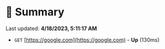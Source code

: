 # 📖 Summary
Last updated: **4/18/2023, 5:11:17 AM**

- `GET` [https://google.com](https://google.com) - **Up** (130ms)
